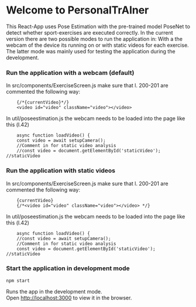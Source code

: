 # Welcome to PersonalTrAIner

This React-App uses Pose Estimation with the pre-trained model PoseNet to detect whether sport-exercises are executed correctly. In the current version there are two possible modes to run the application in: With a the webcam of the device its running on or with static videos for each exercise. The latter mode was mainly used for testing the application during the development.

### Run the application with a webcam (default)

In src/components/ExerciseScreen.js make sure that l. 200-201 are commented the following way:

``` 
    {/*{currentVideo}*/} 
    <video id="video" className="video"></video> 
```

In util/poseestimation.js the webcam needs to be loaded into the page like this (l.42)

``` 
    async function loadVideo() {
    const video = await setupCamera();
    //Comment in for static video analysis
    //const video = document.getElementById('staticVideo'); //staticVideo
```

### Run the application with static videos

In src/components/ExerciseScreen.js make sure that l. 200-201 are commented the following way:

``` 
    {currentVideo}
    {/*<video id="video" className="video"></video> */}
```

In util/poseestimation.js the webcam needs to be loaded into the page like this (l.42)

``` 
    async function loadVideo() {
    //const video = await setupCamera();
    //Comment in for static video analysis
    const video = document.getElementById('staticVideo'); //staticVideo
```




### Start the application in development mode

```
npm start
```

Runs the app in the development mode.<br />
Open [http://localhost:3000](http://localhost:3000) to view it in the browser.



